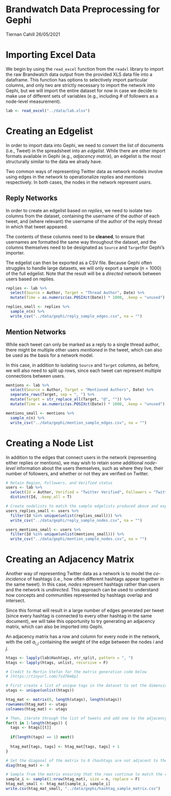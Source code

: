Brandwatch Data Preprocessing for Gephi
================
Tiernan Cahill
26/05/2021

# Importing Excel Data

We begin by using the `read_excel` function from the `readxl` library to
import the raw Brandwatch data output from the provided XLS data file
into a dataframe. This function has options to selectively import
particular columns, and only two are strictly necessary to import the
network into Gephi, but we will import the entire dataset for now in
case we decide to make use of different sets of variables (e.g.,
including \# of followers as a node-level measurement).

``` r
lab <- read_excel("../data/lab.xlsx")
```

# Creating an Edgelist

In order to import data into Gephi, we need to convert the list of
documents (i.e., Tweet) in the spreadsheet into an *edgelist*. While
there are other import formats available in Gephi (e.g., *adjacency
matrix*), an edgelist is the most structurally similar to the data we
alrady have.

Two common ways of representing Twitter data as network models involve
using edges in the network to operationalize *replies* and *mentions*
respectively. In both cases, the nodes in the network represent *users*.

## Reply Networks

In order to create an edgelist based on *replies*, we need to isolate
two columns from the dataset, containing the username of the *author* of
each tweet, and (where relevant) the username of the author of the reply
thread in which that tweet appeared.

The contents of these columns need to be **cleaned**, to ensure that
usernames are formatted the same way throughout the dataset, and the
columns themselves need to be designated as `Source` and `Target`for
Gephi’s importer.

The edgelist can then be exported as a CSV file. Because Gephi often
struggles to handle large datasets, we will only export a sample (*n* =
1000) of the full edgelist. Note that the result will be a *directed*
network between users based on replies.

``` r
replies <- lab %>% 
  select(Source = Author, Target = "Thread Author", Date) %>%
  mutate(Time = as.numeric(as.POSIXct(Date)) * 1000, .keep = "unused") # Convert date to Gephi's preferred (weird) format

replies_small <- replies %>% 
  sample_n(n) %>% 
  write_csv("../data/gephi/reply_sample_edges.csv", na = "")
```

## Mention Networks

While each tweet can only be marked as a reply to a single thread
author, there might be multiple other users *mentioned* in the tweet,
which can also be used as the basis for a network model.

In this case, in addition to isolating `Source` and `Target` columns, as
before, we will also need to split up rows, since each tweet can
represent multiple connections between users.

``` r
mentions <- lab %>%
  select(Source = Author, Target = "Mentioned Authors", Date) %>%
  separate_rows(Target, sep = ", ") %>%
  mutate(Target = str_replace_all(Target, "@", "")) %>%
  mutate(Time = as.numeric(as.POSIXct(Date)) * 1000, .keep = "unused") 

mentions_small <- mentions %>%
  sample_n(n) %>% 
  write_csv("../data/gephi/mention_sample_edges.csv", na = "")
```

# Creating a Node List

In addition to the edges that connect users in the network (representing
either replies or mentions), we may wish to retain some additional
*node-level* information about the users themselves, such as where they
live, their number of followers, and whether or not they are verified on
Twitter.

``` r
# Retain Region, Followers, and Verified status
users <- lab %>% 
  select(Id = Author, Verified = "Twitter Verified", Followers = "Twitter Followers", Region) %>%
  distinct(Id, .keep_all = T)

# Create nodelists to match the sample edgelists produced above and export
users_replies_small <- users %>%
  filter(Id %in% unique(unlist(replies_small))) %>%
  write_csv("../data/gephi/reply_sample_nodes.csv", na = "")

users_mentions_small <- users %>%
  filter(Id %in% unique(unlist(mentions_small))) %>%
  write_csv("../data/gephi/mention_sample_nodes.csv", na = "")
```

# Creating an Adjacency Matrix

Another way of representing Twitter data as a network is to model the
*co-incidence* of hashtags (i.e., how often different hashtags appear
together in the same tweet). In this case, *nodes* represent hashtags
rather than users and the network is *undirected*. This approach can be
used to understand how concepts and communities represented by hashtags
overlap and intersect.

Since this format will result in a large number of edges generated per
tweet (since every hashtag is connected to every other hashtag in the
same document), we will take this opportunity to try generating an
adjacency matrix, which can also be imported into Gephi.

An adjacency matrix has a row and column for every node in the network,
with the cell *a*<sub>*i*, *j*</sub> containing the weight of the edge
between the nodes *i* and *j*.

``` r
htags <- lapply(lab$Hashtags, str_split, pattern = ", ")
htags <- lapply(htags, unlist, recursive = F)

# Credit to Martin Stefan for the matrix generation code below 
# [https://tinyurl.com/7sd76m8p]

# First create a list of unique tags in the dataset to set the dimensions of the matrix
utags <- unique(unlist(htags))

htag_mat <- matrix(0, length(utags), length(utags))
rownames(htag_mat) <- utags
colnames(htag_mat) <- utags

# Then, iterate through the list of tweets and add one to the adjacency matrix for each co-occurence detected
for(t in 1:length(htags)) {
  tags <- htags[[t]]
  
  if(length(tags) == 1) next()
  
  htag_mat[tags, tags] <- htag_mat[tags, tags] + 1
}

# Set the diagonal of the matrix to 0 (hashtags are not adjacent to themselves)
diag(htag_mat) <- 0

# Sample from the matrix ensuring that the rows continue to match the columns
sample_i <- sample(1:nrow(htag_mat), size = n, replace = F)
htag_mat_small <- htag_mat[sample_i, sample_i]
write.csv(htag_mat_small, "../data/gephi/hashtag_sample_matrix.csv")
```
